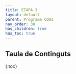 ```yaml
---
title: ETAPA 3
layout: default
parent: Programa CODI
nav_order: 30
has_children: true
has_toc: true
---
```





## Taula de Continguts
{:toc}
